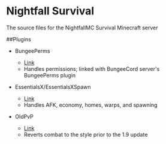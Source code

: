 # Nightfall Survival

The source files for the NightfallMC Survival Minecraft server

##Plugins
* BungeePerms
  * [Link](https://www.spigotmc.org/resources/bungeeperms.25/)
  * Handles permissions; linked with BungeeCord server's BungeePerms plugin

* EssentialsX/EssentialsXSpawn
  * [Link](https://www.spigotmc.org/resources/essentialsx.9089/)
  * Handles AFK, economy, homes, warps, and spawning

* OldPvP
  * [Link](https://www.spigotmc.org/resources/1-8-pvp-for-1-9-1-10-and-1-11.19291/)
  * Reverts combat to the style prior to the 1.9 update
